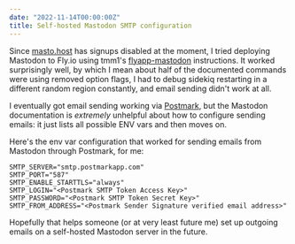 ```yaml
---
date: "2022-11-14T00:00:00Z"
title: Self-hosted Mastodon SMTP configuration
---
```


Since [masto.host](https://masto.host) has signups disabled at the moment, I tried deploying Mastodon to Fly.io using tmm1's [flyapp-mastodon](https://github.com/tmm1/flyapp-mastodon/) instructions. It worked surprisingly well, by which I mean about half of the documented commands were using removed option flags, I had to debug sidekiq restarting in a different random region constantly, and email sending didn't work at all.

I eventually got email sending working via [Postmark](https://postmarkapp.com), but the Mastodon documentation is _extremely_ unhelpful about how to configure sending emails: it just lists all possible ENV vars and then moves on.

Here's the env var configuration that worked for sending emails from Mastodon through Postmark, for me:

```
SMTP_SERVER="smtp.postmarkapp.com"
SMTP_PORT="587"
SMTP_ENABLE_STARTTLS="always"
SMTP_LOGIN="<Postmark SMTP Token Access Key>"
SMTP_PASSWORD="<Postmark SMTP Token Secret Key>"
SMTP_FROM_ADDRESS="<Postmark Sender Signature verified email address>"
```

Hopefully that helps someone (or at very least future me) set up outgoing emails on a self-hosted Mastodon server in the future.
